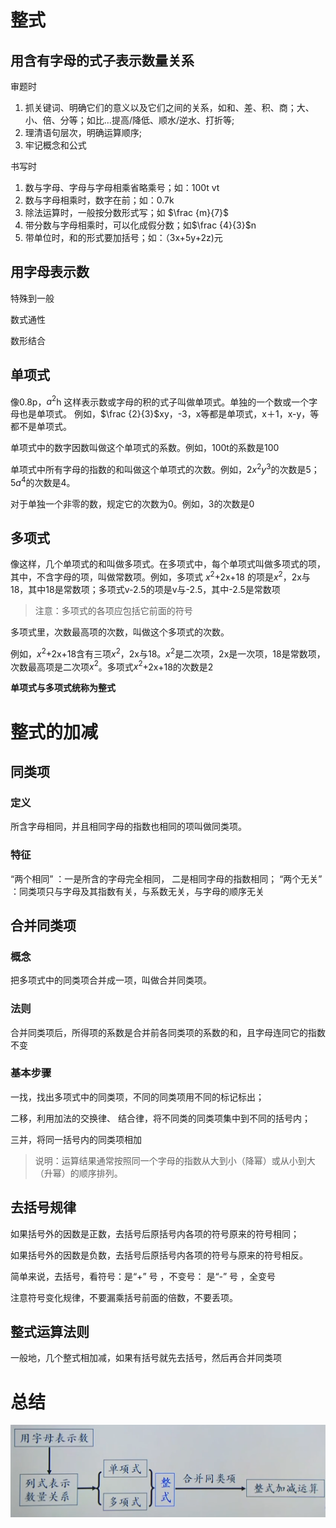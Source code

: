 # 整式
## 用含有字母的式子表示数量关系

审题时 
1. 抓关键词、明确它们的意义以及它们之间的关系，如和、差、积、商；大、小、倍、分等；如比…提高/降低、顺水/逆水、打折等; 
2. 理清语句层次，明确运算顺序; 
3. 牢记概念和公式

书写时
1. 数与字母、字母与字母相乘省略乘号；如：100t vt
2. 数与字母相乘时，数字在前；如：0.7k
3. 除法运算时，一般按分数形式写；如 $\frac {m}{7}$
4. 带分数与字母相乘时，可以化成假分数；如$\frac {4}{3}$n
5. 带单位时，和的形式要加括号；如：（3x+5y+2z)元

## 用字母表示数
特殊到一般

数式通性

数形结合

## 单项式
像0.8p，$a^2$h 这样表示数或字母的积的式子叫做单项式。单独的一个数或一个字母也是单项式。 
例如，$\frac {2}{3}$xy，-3，x等都是单项式，x＋1，x-y，等都不是单项式。

单项式中的数字因数叫做这个单项式的系数。例如，100t的系数是100

单项式中所有字母的指数的和叫做这个单项式的次数。例如，2$x^2$$y^3$的次数是5；5$a^4$的次数是4。

对于单独一个非零的数，规定它的次数为0。例如，3的次数是0

## 多项式
像这样，几个单项式的和叫做多项式。在多项式中，每个单项式叫做多项式的项，其中，不含字母的项，叫做常数项。例如，多项式 $x^2$+2x+18 的项是$x^2$，2x与18，其中18是常数项；多项式v-2.5的项是v与-2.5，其中-2.5是常数项
> 注意：多项式的各项应包括它前面的符号

多项式里，次数最高项的次数，叫做这个多项式的次数。

例如，$x^2$+2x+18含有三项$x^2$，2x与18。$x^2$是二次项，2x是一次项，18是常数项，次数最高项是二次项$x^2$。多项式$x^2$+2x+18的次数是2

**单项式与多项式统称为整式**

# 整式的加减
## 同类项 
### 定义
所含字母相同，并且相同字母的指数也相同的项叫做同类项。 

### 特征
“两个相同” ：一是所含的字母完全相同， 二是相同字母的指数相同； 
“两个无关” ：同类项只与字母及其指数有关，与系数无关，与字母的顺序无关

## 合并同类项
### 概念
把多项式中的同类项合并成一项，叫做合并同类项。

### 法则
合并同类项后，所得项的系数是合并前各同类项的系数的和，且字母连同它的指数不变

### 基本步骤
一找，找出多项式中的同类项，不同的同类项用不同的标记标出； 

二移，利用加法的交换律、 结合律，将不同类的同类项集中到不同的括号内； 

三并，将同一括号内的同类项相加

> 说明：运算结果通常按照同一个字母的指数从大到小（降幂）或从小到大（升幂）的顺序排列。

## 去括号规律
如果括号外的因数是正数，去括号后原括号内各项的符号原来的符号相同； 

如果括号外的因数是负数，去括号后原括号内各项的符号与原来的符号相反。

简单来说，去括号，看符号：是“+” 号 ，不变号： 是“-” 号 ，全变号

注意符号变化规律，不要漏乘括号前面的倍数，不要丢项。

## 整式运算法则
一般地，几个整式相加减，如果有括号就先去括号，然后再合并同类项

# 总结
![alt 知识结构图](../pic/%E6%95%B4%E5%BC%8F%E7%9A%84%E5%8A%A0%E5%87%8F%E7%9F%A5%E8%AF%86%E7%BB%93%E6%9E%84.png)
